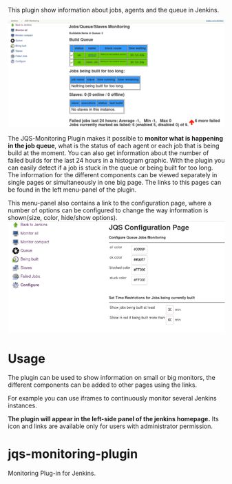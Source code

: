 This plugin show information about jobs, agents and the queue in Jenkins.

![Just the main plugin view](docu/main.png)

The JQS-Monitoring Plugin makes it possible to **monitor what is happening in the job queue**, what is the status of each agent or each job that is being build at the moment. You can also get information about the number of failed builds for the last 24 hours in a histogram graphic. With the plugin you can easily detect if a job is stuck in the queue or being built for too long. The information for the different components can be viewed separately in single pages or simultaneously in one big page. The links to this pages can be found in the left menu-panel of the plugin.

This menu-panel also contains a link to the configuration page, where a number of options can be configured to change the way information is shown(size, color, hide/show options).
![And bit of configuration](docu/config.png)


# Usage

The plugin can be used to show information on small or big monitors, the different components can be added to other pages using the links.

For example you can use iframes to continuously monitor several Jenkins instances.

**The plugin will appear in the left-side panel of the jenkins homepage.** Its icon and links are available only for users with administrator permission.


jqs-monitoring-plugin
=====================

Monitoring Plug-in for Jenkins.
